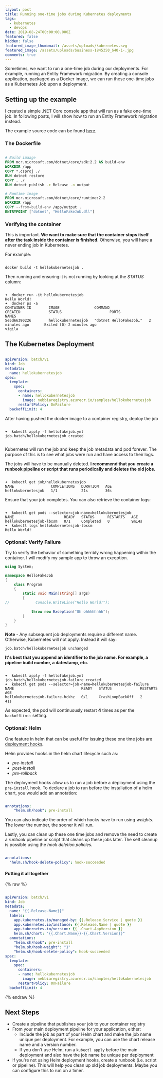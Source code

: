 ```yaml
---
layout: post
title: Running one-time jobs during Kubernetes deployments
tags:
  - kubernetes
  - devops
date: 2019-08-24T00:00:00.000Z
featured: false
hidden: false
featured_image_thumbnail: /assets/uploads/kubernetes.svg
featured_image: /assets/uploads/business-1845350_640-1-.jpg
comments: true
---
```


Sometimes, we want to run a one-time job during our deployments. For example, running an Entity Framework migration. By creating a console application, packaged as a Docker image, we can run these one-time jobs as a Kubernetes Job upon a deployment.

<!--more-->

## Setting up the example

I created a simple .NET Core console app that will run as a fake one-time job. In following posts, I will show how to run an Entity Framework migration instead.

The example source code can be found [here](https://github.com/fgauna12/KubernetesOneTimeJob).

### The Dockerfile

``` dockerfile

# Build imaage
FROM mcr.microsoft.com/dotnet/core/sdk:2.2 AS build-env
WORKDIR /app
COPY *.csproj ./
RUN dotnet restore
COPY . ./
RUN dotnet publish -c Release -o output

# Runtime image
FROM mcr.microsoft.com/dotnet/core/runtime:2.2
WORKDIR /app
COPY --from=build-env /app/output .
ENTRYPOINT ["dotnet", "HelloFakeJob.dll"]

```


### Verifying the container

This is important. **We want to make sure that the container stops itself after the task inside the container is finished**. Otherwise, you will have a never ending job in Kubernetes.

For example: 

``` console

docker build -t hellokubernetesjob .

```

Then running and ensuring it is not running by looking at the _STATUS_ column:

``` console

➜  docker run -it hellokubernetesjob
Hello World!
➜  docker ps -a
CONTAINER ID        IMAGE                COMMAND                  CREATED             STATUS                      PORTS               NAMES
5e5d66390226        hellokubernetesjob   "dotnet HelloFakeJob…"   2 minutes ago       Exited (0) 2 minutes ago                        vigila
```

## The Kubernetes Deployment

``` yaml

apiVersion: batch/v1
kind: Job
metadata:
  name: hellokubernetesjob
spec:
  template:
    spec:
      containers:
      - name: hellokubernetesjob
        image: nebbiaregistry.azurecr.io/samples/hellokubernetesjob
      restartPolicy: OnFailure
  backoffLimit: 4

```

After having pushed the docker image to a container registry, deploy the job

``` console

➜  kubectl apply -f hellofakejob.yml
job.batch/hellokubernetesjob created


``` 

Kubernetes will run the job and keep the job metadata and pod forever. The purpose of this is to see what jobs were run and have access to their logs. 

The jobs will have to be manually deleted. **I recommend that you create a runbook pipeline or script that runs periodically and deletes the old jobs.**


``` console

➜  kubectl get job/hellokubernetesjob
NAME                 COMPLETIONS   DURATION   AGE
hellokubernetesjob   1/1           21s        36s

```

Ensure that your job completes. You can also retrieve the container logs:

``` console

➜  kubectl get pods --selector=job-name=hellokubernetesjob
NAME                       READY   STATUS      RESTARTS   AGE
hellokubernetesjob-lbxsm   0/1     Completed   0          9m14s
➜  kubectl logs hellokubernetesjob-lbxsm                  
Hello World!

```

### Optional: Verify Failure

Try to verify the behavior of something terribly wrong happening within the container. I will modify my sample app to throw an exception.

``` csharp
using System;

namespace HelloFakeJob
{
    class Program
    {
        static void Main(string[] args)
        {
//            Console.WriteLine("Hello World!");
            
            throw new Exception("Uh ohhhhhhhh");
        }
    }
}
```

**Note** - Any subsequent job deployments require a different name. Otherwise, Kubernetes will not apply. Instead it will say:

`job.batch/hellokubernetesjob unchanged`

**It's best that you append an identifier to the job name. For example, a pipeline build number, a datestamp, etc.**

``` console

➜  kubectl apply -f hellofakejob.yml                         
job.batch/hellokubernetesjob-failure created
➜  kubectl get pods --selector=job-name=hellokubernetesjob-failure
NAME                               READY   STATUS             RESTARTS   AGE
hellokubernetesjob-failure-hckhz   0/1     CrashLoopBackOff   2          41s

```

As expected, the pod will continuously restart **4** times as per the `backoffLimit` setting.

### Optional: Helm

One feature in helm that can be useful for issuing these one time jobs are [deployment hooks](https://github.com/helm/helm/blob/master/docs/charts_hooks.md).

Helm provides hooks in the helm chart lifecycle such as: 
- _pre-install_
- _post-install_
- _pre-rollback_

The deployment hooks allow us to run a job before a deployment using the `pre-install` hook. 
To declare a job to run before the installation of a helm chart, you would add an annotation:

``` yaml

annotations:
    "helm.sh/hook": pre-install

```

You can also indicate the order of which hooks have to run using _weights_.
The lower the number, the sooner it will run.

Lastly, you can clean up these one time jobs and remove the need to create a *runbook* pipeline or script that cleans up these jobs later. 
The self cleanup is possible using the _hook deletion policies._

``` yaml

annotations:
  "helm.sh/hook-delete-policy": hook-succeeded

```

#### Putting it all together

{% raw %}

``` yaml

apiVersion: batch/v1
kind: Job
metadata:
  name: "{{.Release.Name}}"
  labels:
    app.kubernetes.io/managed-by: {{.Release.Service | quote }}
    app.kubernetes.io/instance: {{.Release.Name | quote }}
    app.kubernetes.io/version: {{ .Chart.AppVersion }}
    helm.sh/chart: "{{.Chart.Name}}-{{.Chart.Version}}"
  annotations:
    "helm.sh/hook": pre-install
    "helm.sh/hook-weight": "1"
    "helm.sh/hook-delete-policy": hook-succeeded
spec:
  template:
    spec:
      containers:
      - name: hellokubernetesjob
        image: nebbiaregistry.azurecr.io/samples/hellokubernetesjob
      restartPolicy: OnFailure
  backoffLimit: 4

```

{% endraw %}

## Next Steps

- Create a pipeline that publishes your job to your container registry
- From your main deployment pipeline for your application, either: 
   - Include the job as part of your Helm chart and make the job name unique per deployment. For example, you can use the chart release name and a version number.
   - If you don't use Helm, run a `kubectl apply` before the main deployment and also have the job name be unique per deployment
- If you're not using Helm deployment hooks, create a runbook (i.e. script or pipeline). This will help you clean up old job deployments. Maybe you can configure this to run on a timer.


